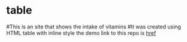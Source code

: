 # table
#This is an site that shows the intake of vitamins
#It was created using HTML
 table with inline style
the demo link to this repo is [href](https://github.com/olatorera/table.git)
